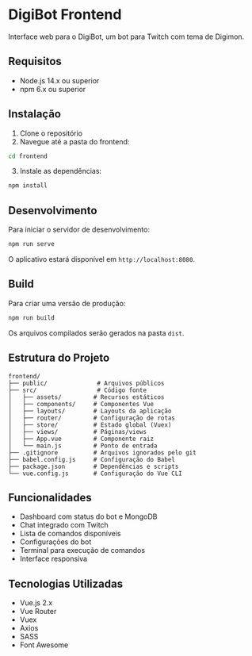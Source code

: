 # DigiBot Frontend

Interface web para o DigiBot, um bot para Twitch com tema de Digimon.

## Requisitos

- Node.js 14.x ou superior
- npm 6.x ou superior

## Instalação

1. Clone o repositório
2. Navegue até a pasta do frontend:
```bash
cd frontend
```

3. Instale as dependências:
```bash
npm install
```

## Desenvolvimento

Para iniciar o servidor de desenvolvimento:

```bash
npm run serve
```

O aplicativo estará disponível em `http://localhost:8080`.

## Build

Para criar uma versão de produção:

```bash
npm run build
```

Os arquivos compilados serão gerados na pasta `dist`.

## Estrutura do Projeto

```
frontend/
├── public/              # Arquivos públicos
├── src/                 # Código fonte
│   ├── assets/         # Recursos estáticos
│   ├── components/     # Componentes Vue
│   ├── layouts/        # Layouts da aplicação
│   ├── router/         # Configuração de rotas
│   ├── store/          # Estado global (Vuex)
│   ├── views/          # Páginas/views
│   ├── App.vue         # Componente raiz
│   └── main.js         # Ponto de entrada
├── .gitignore          # Arquivos ignorados pelo git
├── babel.config.js     # Configuração do Babel
├── package.json        # Dependências e scripts
└── vue.config.js       # Configuração do Vue CLI
```

## Funcionalidades

- Dashboard com status do bot e MongoDB
- Chat integrado com Twitch
- Lista de comandos disponíveis
- Configurações do bot
- Terminal para execução de comandos
- Interface responsiva

## Tecnologias Utilizadas

- Vue.js 2.x
- Vue Router
- Vuex
- Axios
- SASS
- Font Awesome 